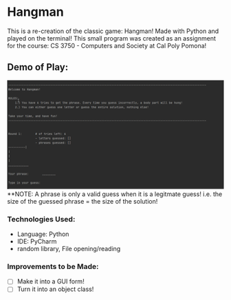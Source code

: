 # Hangman
This is a re-creation of the classic game: Hangman! Made with Python and played on the terminal! This small program was created as an assignment for the course: CS 3750 - Computers and Society at Cal Poly Pomona!

## Demo of Play:
![Demo](demo-play.gif)
**NOTE: A phrase is only a valid guess when it is a legitmate guess! i.e. the size of the guessed phrase = the size of the solution!

### Technologies Used:
- Language: Python
- IDE:  PyCharm
- random library, File opening/reading

### Improvements to be Made:
- [ ] Make it into a GUI form!
- [ ] Turn it into an object class! 
